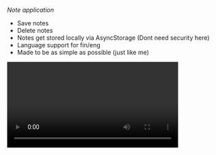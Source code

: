 *Note application*

- Save notes 
- Delete notes 
- Notes get stored locally via AsyncStorage (Dont need security here)
- Language support for fin/eng
- Made to be as simple as possible (just like me)

<video src='https://streamable.com/9p09uz' width=400/>